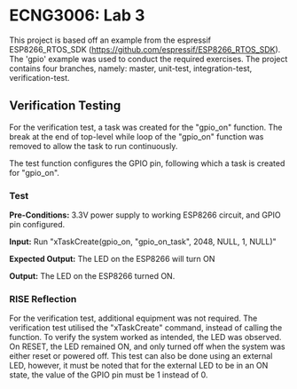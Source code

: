 # ECNG3006: Lab 3
This project is based off an example from the espressif ESP8266_RTOS_SDK (https://github.com/espressif/ESP8266_RTOS_SDK). The 'gpio' example was used to conduct the required exercises. The project contains four branches, namely: master, unit-test, integration-test, verification-test.

## Verification Testing
For the verification test, a task was created for the "gpio_on" function. The break at the end of top-level while loop of the "gpio_on" function was removed to allow the task to run continuously.

The test function configures the GPIO pin, following which a task is created for "gpio_on".

### Test
**Pre-Conditions:** 3.3V power supply to working ESP8266 circuit, and GPIO pin configured.

**Input:** Run "xTaskCreate(gpio_on, "gpio_on_task", 2048, NULL, 1, NULL)"

**Expected Output:** The LED on the ESP8266 will turn ON

**Output:** The LED on the ESP8266 turned ON.

### RISE Reflection
For the verification test, additional equipment was not required. The verification test utilised the "xTaskCreate" command, instead of calling the function. To verify the system worked as intended, the LED was observed. On RESET, the LED remained ON, and only turned off when the system was either reset or powered off. This test can also be done using an external LED, however, it must be noted that for the external LED to be in an ON state, the value of the GPIO pin must be 1 instead of 0.